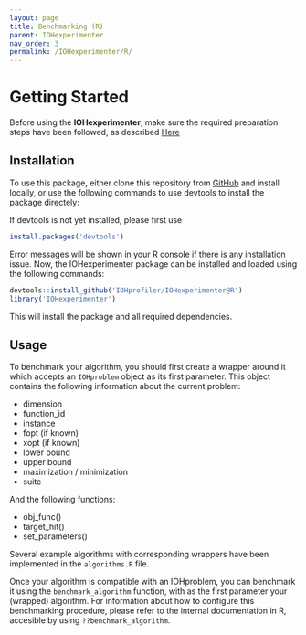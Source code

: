 ```yaml
---
layout: page
title: Benchmarking (R)
parent: IOHexperimenter
nav_order: 3
permalink: /IOHexperimenter/R/
--- 
```


Getting Started
==============================================

Before using the __IOHexperimenter__, make sure the required preparation steps have been followed, as described [Here](/IOHexperimenter/Preparation/)

## Installation
To use this package, either clone this repository from [GitHub](https://github.com/IOHprofiler/IOHexperimenter.git) and install locally, or use the following commands to use devtools to install the package directely:

If devtools is not yet installed, please first use
```r
install.packages('devtools')
```
Error messages will be shown in your R console if there is any installation issue.
Now, the IOHexperimenter package can be installed and loaded using the following commands:
```r
devtools::install_github('IOHprofiler/IOHexperimenter@R')
library('IOHexperimenter')
```
This will install the package and all required dependencies.

## Usage
To benchmark your algorithm, you should first create a wrapper around it which accepts an `IOHproblem` object as its first parameter. 
This object contains the following information about the current problem:

* dimension
* function_id
* instance
* fopt (if known)
* xopt (if known)
* lower bound
* upper bound
* maximization / minimization
* suite

And the following functions:

* obj_func()
* target_hit()
* set_parameters()

Several example algorithms with corresponding wrappers have been implemented in the `algorithms.R` file. 

Once your algorithm is compatible with an IOHproblem, you can benchmark it using the `benchmark_algorithm` function, with as the first parameter your (wrapped) algorithm. For information about how to configure this benchmarking procedure, please refer to the internal documentation in R, accesible by using `??benchmark_algorithm`.